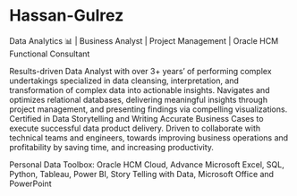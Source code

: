 # Hassan-Gulrez
Data Analytics 📊 | Business Analyst | Project Management | Oracle HCM Functional Consultant

Results-driven Data Analyst with over 3+ years’ of performing complex undertakings specialized in data cleansing, interpretation, and transformation of complex data into actionable insights. Navigates and optimizes relational databases, delivering meaningful insights through project management, and presenting findings via compelling visualizations. Certified in Data Storytelling and Writing Accurate Business Cases to execute successful data product delivery. Driven to collaborate with technical teams and engineers, towards improving business operations and profitability by saving time, and increasing productivity.

Personal Data Toolbox: Oracle HCM Cloud, Advance Microsoft Excel, SQL, Python, Tableau, Power BI, Story Telling with Data, Microsoft Office and PowerPoint
